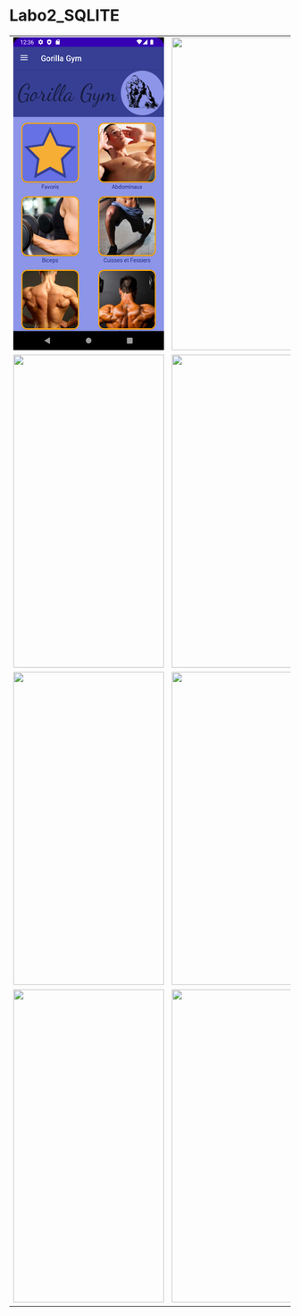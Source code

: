 # Labo2_SQLITE

<table>
  <tr>
    <td><img src="/app/src/screenshots/screenshot1.png" width=270 height=560></td>
    <td><img src="/app/src/screenshots/screenshot2.jpg" width=270 height=560></td>
    <td><img src="/app/src/screenshots/screenshot3.jpg" width=270 height=560></td>
  </tr>
    <tr>
    <td><img src="/app/src/screenshots/screenshot4.jpg" width=270 height=560></td>
    <td><img src="/app/src/screenshots/screenshot5.jpg" width=270 height=560></td>
    <td><img src="/app/src/screenshots/screenshot6.jpg" width=270 height=560></td>
  </tr>
    <tr>
    <td><img src="/app/src/screenshots/screenshot7.jpg" width=270 height=560></td>
    <td><img src="/app/src/screenshots/screenshot8.jpg" width=270 height=560></td>
    <td><img src="/app/src/screenshots/screenshot9.jpg" width=270 height=560></td>
  </tr>
    <tr>
    <td><img src="/app/src/screenshots/screenshot10.jpg" width=270 height=560></td>
    <td><img src="/app/src/screenshots/screenshot11.jpg" width=270 height=560></td>
    <td><img src="/app/src/screenshots/screenshot12.jpg" width=270 height=560></td>
  </tr>
 </table>
